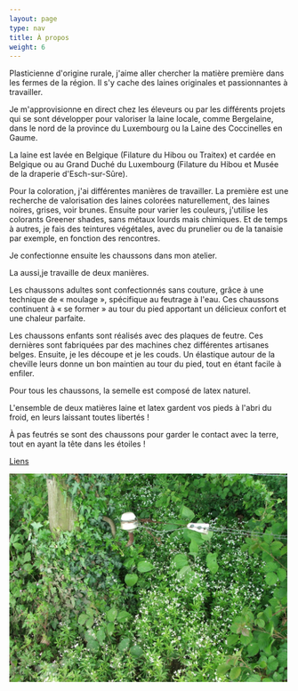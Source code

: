 ```yaml
---
layout: page
type: nav
title: À propos
weight: 6
---
```

Plasticienne d'origine rurale, j'aime aller chercher la matière première dans les fermes de la région. Il s'y cache des laines originales et passionnantes à travailler.

Je m'approvisionne en direct chez les éleveurs ou par les différents projets qui se sont développer pour valoriser la laine locale, comme Bergelaine, dans le nord de la province du Luxembourg ou la Laine des Coccinelles en Gaume.

La laine est lavée en Belgique (Filature du Hibou ou Traitex) et cardée en Belgique ou au Grand Duché du Luxembourg (Filature du Hibou et Musée de la draperie d'Esch-sur-Sûre).

Pour la coloration, j'ai différentes manières de travailler. La première est une recherche de valorisation des laines colorées naturellement, des laines noires, grises, voir brunes. 
Ensuite pour varier les couleurs, j'utilise les colorants Greener shades, sans métaux lourds mais chimiques. Et de temps à autres, je fais des teintures végétales, avec du prunelier ou de la tanaisie par exemple, en fonction des rencontres.

Je confectionne ensuite les chaussons dans mon atelier.

La aussi,je travaille de deux manières. 

Les chaussons adultes sont confectionnés sans couture, grâce à une technique de « moulage », spécifique au feutrage à l'eau. Ces chaussons continuent à « se former » au tour du pied apportant un délicieux confort et une chaleur parfaite.

Les chaussons enfants sont réalisés avec des plaques de feutre. Ces dernières sont fabriquées par des machines chez différentes artisanes belges.  Ensuite, je les découpe et je les couds.
Un élastique autour de la cheville leurs donne un bon maintien au tour du pied, tout en étant facile à enfiler.

Pour tous les chaussons, la semelle est composé de latex naturel. 

L'ensemble de deux matières laine et latex gardent vos pieds à l'abri du froid, en leurs laissant  toutes libertés !

À pas feutrés se sont des chaussons pour garder le contact avec la terre, tout en ayant la tête dans les étoiles !

[Liens](/liens/)

<div class="centered"><img src="apropos.jpg" style="max-width:100%;width:500px" alt="Quelques plantes"></div>